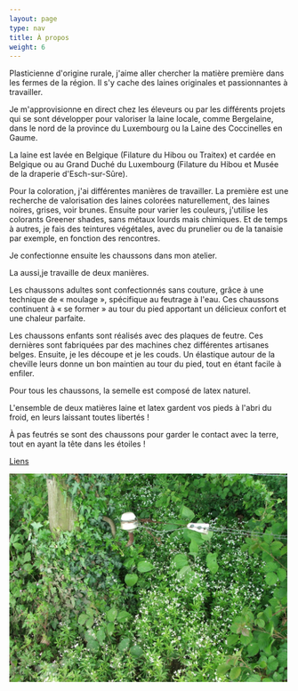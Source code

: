 ```yaml
---
layout: page
type: nav
title: À propos
weight: 6
---
```

Plasticienne d'origine rurale, j'aime aller chercher la matière première dans les fermes de la région. Il s'y cache des laines originales et passionnantes à travailler.

Je m'approvisionne en direct chez les éleveurs ou par les différents projets qui se sont développer pour valoriser la laine locale, comme Bergelaine, dans le nord de la province du Luxembourg ou la Laine des Coccinelles en Gaume.

La laine est lavée en Belgique (Filature du Hibou ou Traitex) et cardée en Belgique ou au Grand Duché du Luxembourg (Filature du Hibou et Musée de la draperie d'Esch-sur-Sûre).

Pour la coloration, j'ai différentes manières de travailler. La première est une recherche de valorisation des laines colorées naturellement, des laines noires, grises, voir brunes. 
Ensuite pour varier les couleurs, j'utilise les colorants Greener shades, sans métaux lourds mais chimiques. Et de temps à autres, je fais des teintures végétales, avec du prunelier ou de la tanaisie par exemple, en fonction des rencontres.

Je confectionne ensuite les chaussons dans mon atelier.

La aussi,je travaille de deux manières. 

Les chaussons adultes sont confectionnés sans couture, grâce à une technique de « moulage », spécifique au feutrage à l'eau. Ces chaussons continuent à « se former » au tour du pied apportant un délicieux confort et une chaleur parfaite.

Les chaussons enfants sont réalisés avec des plaques de feutre. Ces dernières sont fabriquées par des machines chez différentes artisanes belges.  Ensuite, je les découpe et je les couds.
Un élastique autour de la cheville leurs donne un bon maintien au tour du pied, tout en étant facile à enfiler.

Pour tous les chaussons, la semelle est composé de latex naturel. 

L'ensemble de deux matières laine et latex gardent vos pieds à l'abri du froid, en leurs laissant  toutes libertés !

À pas feutrés se sont des chaussons pour garder le contact avec la terre, tout en ayant la tête dans les étoiles !

[Liens](/liens/)

<div class="centered"><img src="apropos.jpg" style="max-width:100%;width:500px" alt="Quelques plantes"></div>